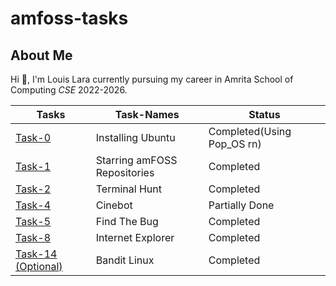 # amfoss-tasks

__About Me__
---------
  Hi :wave:, I'm Louis Lara currently pursuing my career in Amrita School of Computing _CSE_ 2022-2026.

**Tasks**|**Task-Names**|**Status**
---------|--------------|----------
[Task-0](https://github.com/Louis047/amfoss-tasks/tree/main/task-0)|Installing Ubuntu|Completed(Using Pop_OS rn)
[Task-1](https://github.com/Louis047/amfoss-tasks/tree/main/task-1)|Starring amFOSS Repositories|Completed
[Task-2](https://github.com/Louis047/amfoss-tasks/tree/main/task-2)|Terminal Hunt|Completed
[Task-4](https://github.com/Louis047/amfoss-tasks/tree/main/task-4)|Cinebot|Partially Done
[Task-5](https://github.com/Louis047/amfoss-tasks/tree/main/task-5)|Find The Bug|Completed
[Task-8](https://github.com/Louis047/amfoss-tasks/tree/main/task-8)|Internet Explorer|Completed
[Task-14 (Optional)](https://github.com/Louis047/amfoss-tasks/tree/main/task-14)|Bandit Linux|Completed
